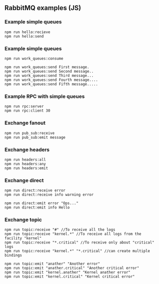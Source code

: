 ## RabbitMQ examples (JS)

### Example simple queues

```
npm run hello:recieve
npm run hello:send
```

### Example simple queues

```
npm run work_queues:consume

npm run work_queues:send First message.
npm run work_queues:send Second message..
npm run work_queues:send Third message...
npm run work_queues:send Fourth message....
npm run work_queues:send Fifth message.....
```

### Example RPC with simple queues

```
npm run rpc:server
npm run rpc:client 30
```

### Exchange fanout

```
npm run pub_sub:receive
npm run pub_sub:emit message
```

### Exchange headers

```
npm run headers:all
npm run headers:any
npm run headers:emit
```

### Exchange direct

```
npm run direct:receive error
npm run direct:receive info warning error

npm run direct:emit error "Ops..."
npm run direct:emit info Hello
```

### Exchange topic

```
npm run topic:receive "#" //To receive all the logs
npm run topic:receive "kernel.*" //To receive all logs from the facility "kernel"
npm run topic:receive "*.critical" //To receive only about "critical" logs
npm run topic:receive "kernel.*" "*.critical" //can create multiple bindings

npm run topic:emit "anather" "Another error"
npm run topic:emit "anather.critical" "Another critical error"
npm run topic:emit "kernel.anather" "Kernel anather error"
npm run topic:emit "kernel.critical" "Kernel critical error"
```
